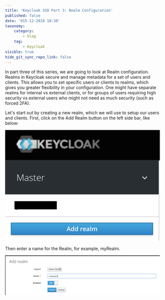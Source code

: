 ```yaml
---
title: 'Keycloak SSO Part 3: Realm Configuration'
published: false
date: '015-12-2018 18:30'
taxonomy:
    category:
        - blog
    tag:
        - Keycloak
visible: true
hide_git_sync_repo_link: false
---
```


In part three of this series, we are going to look at Realm configuration. Realms in Keycloak secure and manage metadata for a set of users and clients. This allows you to set specific users or clients to realms, which gives you greater flexibility in your configuration. One might have separate realms for internal vs external clients, or for groups of users requiring high security vs external users who might not need as much security (such as forced 2FA).

Let's start out by creating a new realm, which we will use to setup our users and clients. First, click on the Add Realm button on the left side bar, like below:

![Add Realm](add-realm.png)

Then enter a name for the Realm, for example, myRealm.

![Name Realm](name-realm.png)